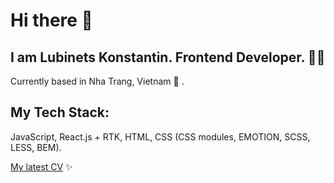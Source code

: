 # Hi there 👋
## I am Lubinets Konstantin. Frontend Developer. 👩‍💻

Currently based in Nha Trang, Vietnam :sunrise: .

## My Tech Stack:
JavaScript, React.js + RTK, HTML, CSS (CSS modules, EMOTION, SCSS, LESS, BEM).

[My latest CV](https://www.notion.so/Lubinets-Konstantin-36183609e9ed42ecb028124fb425d3a0 "My latest CV") ✨


<!--
**lubinetskn/lubinetskn** is a ✨ _special_ ✨ repository because its `README.md` (this file) appears on your GitHub profile.

Here are some ideas to get you started:

- 🔭 I’m currently working on ...
- 🌱 I’m currently learning ...
- 👯 I’m looking to collaborate on ...
- 🤔 I’m looking for help with ...
- 💬 Ask me about ...
- 📫 How to reach me: ...
- 😄 Pronouns: ...
- ⚡ Fun fact: ...
-->
